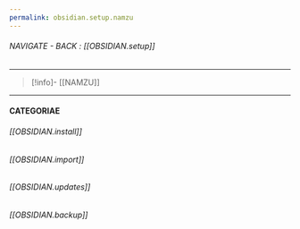 ```yaml
---
permalink: obsidian.setup.namzu
---
```


###### NAVIGATE - BACK : [[OBSIDIAN.setup]]
-----
>[!info]- [[NAMZU]]
-----
#### CATEGORIAE


###### [[OBSIDIAN.install]]

###### [[OBSIDIAN.import]]

###### [[OBSIDIAN.updates]]

###### [[OBSIDIAN.backup]]

